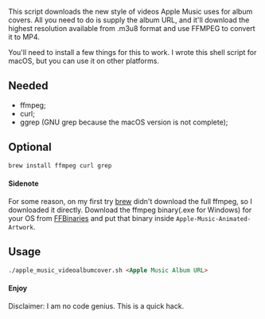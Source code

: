 

This script downloads the new style of videos Apple Music uses for album covers. All you need to do is supply the album URL, and it'll download the highest resolution available from .m3u8 format and use FFMPEG to convert it to MP4.

You'll need to install a few things for this to work. I wrote this shell script for macOS, but you can use it on other platforms.


## Needed

- ffmpeg;
- curl;
- ggrep (GNU grep because the macOS version is not complete);

## Optional
```html
brew install ffmpeg curl grep
```
#### Sidenote
For some reason, on my first try [brew](https://brew.sh "brew") didn't download the full ffmpeg, so I downloaded it directly. Download the ffmpeg binary(.exe for Windows) for your OS from [FFBinaries](https://ffbinaries.com/downloads "FFBinaries") and put that binary inside ```Apple-Music-Animated-Artwork```.

## Usage 
```html 
./apple_music_videoalbumcover.sh <Apple Music Album URL>
```


#### Enjoy
Disclaimer: I am no code genius. This is a quick hack.

